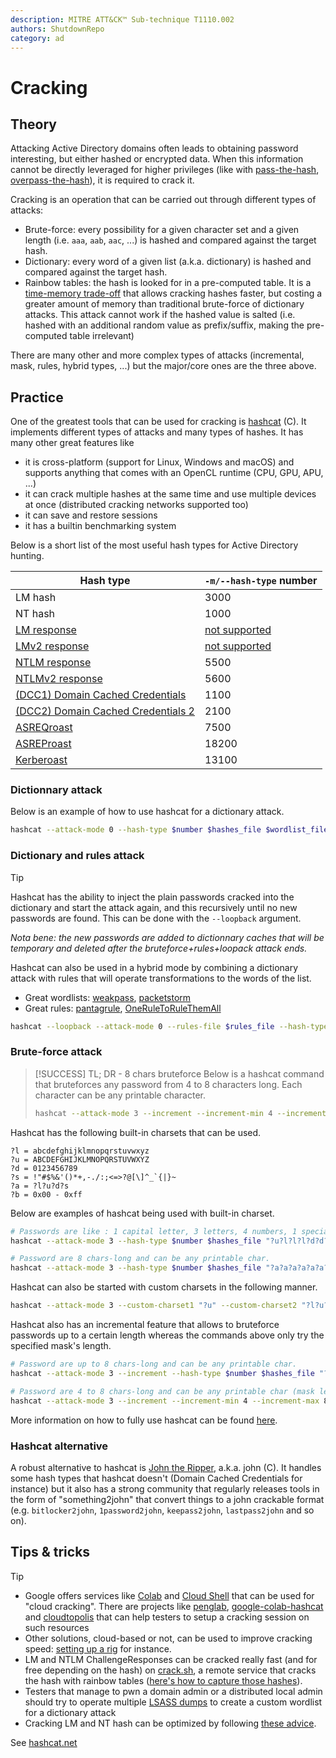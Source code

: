 ```yaml
---
description: MITRE ATT&CK™ Sub-technique T1110.002
authors: ShutdownRepo
category: ad
---
```


# Cracking

## Theory

Attacking Active Directory domains often leads to obtaining password interesting, but either hashed or encrypted data. When this information cannot be directly leveraged for higher privileges (like with [pass-the-hash](../ntlm/pth.md), [overpass-the-hash](../kerberos/ptk.md)), it is required to crack it.

Cracking is an operation that can be carried out through different types of attacks:

* Brute-force: every possibility for a given character set and a given length (i.e. `aaa`, `aab`, `aac`, ...) is hashed and compared against the target hash.
* Dictionary: every word of a given list (a.k.a. dictionary) is hashed and compared against the target hash.
* Rainbow tables: the hash is looked for in a pre-computed table. It is a [time-memory trade-off](https://en.wikipedia.org/wiki/Space%E2%80%93time_tradeoff) that allows cracking hashes faster, but costing a greater amount of memory than traditional brute-force of dictionary attacks. This attack cannot work if the hashed value is salted (i.e. hashed with an additional random value as prefix/suffix, making the pre-computed table irrelevant)

There are many other and more complex types of attacks (incremental, mask, rules, hybrid types, ...) but the major/core ones are the three above.

## Practice

One of the greatest tools that can be used for cracking is [hashcat](https://hashcat.net/hashcat/) (C). It implements different types of attacks and many types of hashes. It has many other great features like

* it is cross-platform (support for Linux, Windows and macOS) and supports anything that comes with an OpenCL runtime (CPU, GPU, APU, ...)
* it can crack multiple hashes at the same time and use multiple devices at once (distributed cracking networks supported too)
* it can save and restore sessions
* it has a builtin benchmarking system

Below is a short list of the most useful hash types for Active Directory hunting.

| Hash type | `-m/--hash-type` number |
| ------------------------------------------------------ | ------------------------------------------------------------------------------------ |
| LM hash | 3000 |
| NT hash | 1000 |
| [LM response](../ntlm/capture.md) | [not supported](https://github.com/hashcat/hashcat/issues/78#issuecomment-276048841) |
| [LMv2 response](../ntlm/capture.md) | [not supported](https://github.com/hashcat/hashcat/issues/78#issuecomment-276048841) |
| [NTLM response](../ntlm/capture.md) | 5500 |
| [NTLMv2 response](../ntlm/capture.md) | 5600 |
| [(DCC1) Domain Cached Credentials](dumping/sam-and-lsa-secrets.md) | 1100 |
| [(DCC2) Domain Cached Credentials 2](dumping/sam-and-lsa-secrets.md) | 2100 |
| [ASREQroast](../kerberos/asreqroast.md) | 7500 |
| [ASREProast](../kerberos/asreproast.md) | 18200 |
| [Kerberoast](../kerberos/kerberoast.md) | 13100 |

### Dictionnary attack

Below is an example of how to use hashcat for a dictionary attack.

```bash
hashcat --attack-mode 0 --hash-type $number $hashes_file $wordlist_file
```

### Dictionary and rules attack

> [!TIP]
> Hashcat has the ability to inject the plain passwords cracked into the dictionary and start the attack again, and this recursively until no new passwords are found. This can be done with the `--loopback` argument.
>
> _Nota bene: the new passwords are added to dictionnary caches that will be temporary and deleted after the bruteforce+rules+loopack attack ends._

Hashcat can also be used in a hybrid mode by combining a dictionary attack with rules that will operate transformations to the words of the list.

* Great wordlists: [weakpass](https://weakpass.com/), [packetstorm](https://packetstormsecurity.com/Crackers/wordlists/)
* Great rules: [pantagrule](https://github.com/rarecoil/pantagrule), [OneRuleToRuleThemAll](https://notsosecure.com/one-rule-to-rule-them-all/) 

```bash
hashcat --loopback --attack-mode 0 --rules-file $rules_file --hash-type $number $hashes_file $wordlist_file
```

### Brute-force attack

> [!SUCCESS] TL; DR - 8 chars bruteforce
> Below is a hashcat command that bruteforces any password from 4 to 8 characters long. Each character can be any printable character.
> 
> ```bash
> hashcat --attack-mode 3 --increment --increment-min 4 --increment-max 8 --hash-type $number $hashes_file "?a?a?a?a?a?a?a?a?a?a?a?a"
> ```

Hashcat has the following built-in charsets that can be used.

```
?l = abcdefghijklmnopqrstuvwxyz
?u = ABCDEFGHIJKLMNOPQRSTUVWXYZ
?d = 0123456789
?s = !"#$%&'()*+,-./:;<=>?@[\]^_`{|}~
?a = ?l?u?d?s
?b = 0x00 - 0xff
```

Below are examples of hashcat being used with built-in charset.

```bash
# Passwords are like : 1 capital letter, 3 letters, 4 numbers, 1 special char
hashcat --attack-mode 3 --hash-type $number $hashes_file "?u?l?l?l?d?d?d?d?s"

# Password are 8 chars-long and can be any printable char.
hashcat --attack-mode 3 --hash-type $number $hashes_file "?a?a?a?a?a?a?a?a"
```

Hashcat can also be started with custom charsets in the following manner.

```bash
hashcat --attack-mode 3 --custom-charset1 "?u" --custom-charset2 "?l?u?d" --custom-charset3 "?d" --hash-type $number $hashes_file "?1?2?2?2?3"
```

Hashcat also has an incremental feature that allows to bruteforce passwords up to a certain length whereas the commands above only try the specified mask's length.

```bash
# Password are up to 8 chars-long and can be any printable char.
hashcat --attack-mode 3 --increment --hash-type $number $hashes_file "?a?a?a?a?a?a?a?a"

# Password are 4 to 8 chars-long and can be any printable char (mask length is 12 so that --increment-max can be upped to 12).
hashcat --attack-mode 3 --increment --increment-min 4 --increment-max 8 --hash-type $number $hashes_file "?a?a?a?a?a?a?a?a?a?a?a?a"
```

More information on how to fully use hashcat can be found [here](https://www.4armed.com/blog/perform-mask-attack-hashcat/).

### Hashcat alternative

A robust alternative to hashcat is [John the Ripper](https://github.com/openwall/john), a.k.a. john (C). It handles some hash types that hashcat doesn't (Domain Cached Credentials for instance) but it also has a strong community that regularly releases tools in the form of "something2john" that convert things to a john crackable format (e.g. `bitlocker2john`, `1password2john`, `keepass2john`, `lastpass2john` and so on).

## Tips & tricks

> [!TIP]
> * Google offers services like [Colab](https://colab.research.google.com/) and [Cloud Shell](https://console.cloud.google.com/home/dashboard?cloudshell=true) that can be used for "cloud cracking". There are projects like [penglab](https://github.com/mxrch/penglab), [google-colab-hashcat](https://github.com/ShutdownRepo/google-colab-hashcat) and [cloudtopolis](https://github.com/JoelGMSec/Cloudtopolis) that can help testers to setup a cracking session on such resources
> * Other solutions, cloud-based or not, can be used to improve cracking speed: [setting up a rig](https://www.netmux.com/blog/how-to-build-a-password-cracking-rig) for instance.
> * LM and NTLM ChallengeResponses can be cracked really fast (and for free depending on the hash) on [crack.sh](https://crack.sh/get-cracking/), a remote service that cracks the hash with rainbow tables ([here's how to capture those hashes](../ntlm/capture.md#practice)).
> * Testers that manage to pwn a domain admin or a distributed local admin should try to operate multiple [LSASS dumps](dumping/lsass.md) to create a custom wordlist for a dictionary attack
> * Cracking LM and NT hash can be optimized by following [these advice](https://blog.didierstevens.com/2016/07/25/practice-ntds-dit-file-overview/).
>
> See [hashcat.net](https://hashcat.net/wiki/doku.php?id=example_hashes)